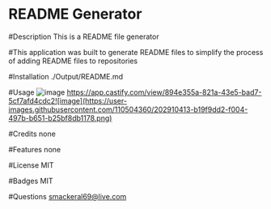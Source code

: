# README Generator

#Description
This is a README file generator

#This application was built to generate README files to simplify the process of adding README files to repositories

#Installation
./Output/README.md

#Usage
![image](https://user-images.githubusercontent.com/110504360/202865629-61e34810-72d9-4a9d-9d32-4211d032f740.png)
https://app.castify.com/view/894e355a-821a-43e5-bad7-5cf7afd4cdc2![image](https://user-images.githubusercontent.com/110504360/202910413-b19f9dd2-f004-497b-b651-b25bf8db1178.png)


#Credits
none

#Features
none

#License
MIT

#Badges
MIT

#Questions
smackeral69@live.com


